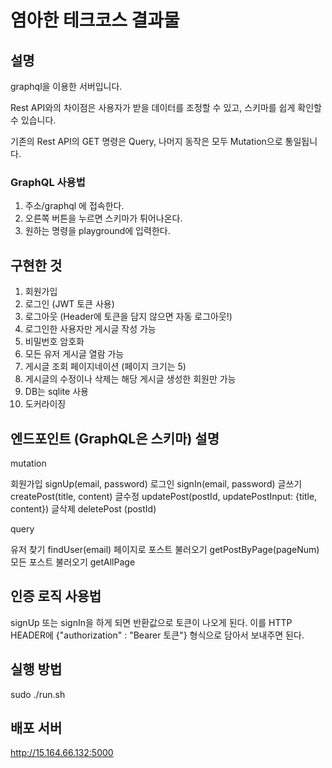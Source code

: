 # 염아한 테크코스 결과물

## 설명
graphql을 이용한 서버입니다. 

Rest API와의 차이점은 사용자가 받을 데이터를 조정할 수 있고, 스키마를 쉽게 확인할 수 있습니다.

기존의 Rest API의 GET 명령은 Query, 나머지 동작은 모두 Mutation으로 통일됩니다.

### GraphQL 사용법

1. 주소/graphql 에 접속한다.
2. 오른쪽 버튼을 누르면 스키마가 튀어나온다.
3. 원하는 명령을 playground에 입력한다.

## 구현한 것

1. 회원가입
2. 로그인 (JWT 토큰 사용)
3. 로그아웃 (Header에 토큰을 담지 않으면 자동 로그아웃!)
4. 로그인한 사용자만 게시글 작성 가능
5. 비밀번호 암호화
6. 모든 유저 게시글 열람 가능
7. 게시글 조회 페이지네이션 (페이지 크기는 5)
8. 게시글의 수정이나 삭제는 해당 게시글 생성한 회원만 가능
9. DB는 sqlite 사용
10. 도커라이징

## 엔드포인트 (GraphQL은 스키마) 설명

mutation

회원가입
signUp(email, password)
로그인
signIn(email, password)
글쓰기
createPost(title, content)
글수정
updatePost(postId, updatePostInput: {title, content})
글삭제
deletePost (postId)


query

유저 찾기
findUser(email)
페이지로 포스트 불러오기
getPostByPage(pageNum)
모든 포스트 불러오기
getAllPage

## 인증 로직 사용법

signUp 또는 signIn을 하게 되면 반환값으로 토큰이 나오게 된다. 이를 HTTP HEADER에 {"authorization" : "Bearer 토큰"} 형식으로 담아서 보내주면 된다.

## 실행 방법 
sudo ./run.sh

## 배포 서버
http://15.164.66.132:5000